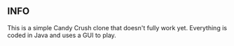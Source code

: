 ## INFO
This is a simple Candy Crush clone that doesn't fully work yet.
Everything is coded in Java and uses a GUI to play.
